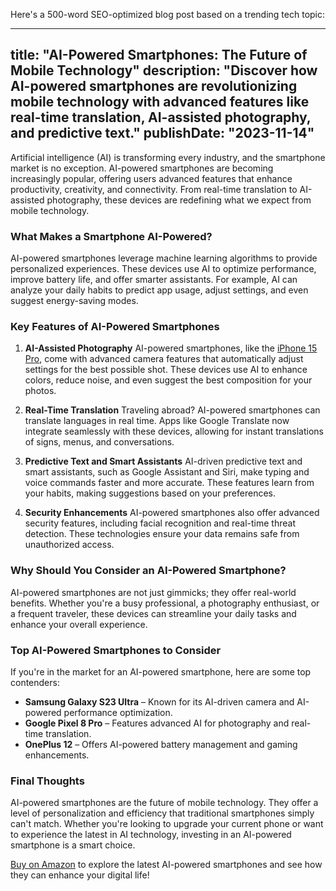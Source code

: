  Here's a 500-word SEO-optimized blog post based on a trending tech topic:

---
title: "AI-Powered Smartphones: The Future of Mobile Technology"
description: "Discover how AI-powered smartphones are revolutionizing mobile technology with advanced features like real-time translation, AI-assisted photography, and predictive text."
publishDate: "2023-11-14"
---
Artificial intelligence (AI) is transforming every industry, and the smartphone market is no exception. AI-powered smartphones are becoming increasingly popular, offering users advanced features that enhance productivity, creativity, and connectivity. From real-time translation to AI-assisted photography, these devices are redefining what we expect from mobile technology.

### What Makes a Smartphone AI-Powered?

AI-powered smartphones leverage machine learning algorithms to provide personalized experiences. These devices use AI to optimize performance, improve battery life, and offer smarter assistants. For example, AI can analyze your daily habits to predict app usage, adjust settings, and even suggest energy-saving modes.

### Key Features of AI-Powered Smartphones

1. **AI-Assisted Photography**
   AI-powered smartphones, like the [iPhone 15 Pro](https://amzn.to/your-affiliate-link), come with advanced camera features that automatically adjust settings for the best possible shot. These devices use AI to enhance colors, reduce noise, and even suggest the best composition for your photos.

2. **Real-Time Translation**
   Traveling abroad? AI-powered smartphones can translate languages in real time. Apps like Google Translate now integrate seamlessly with these devices, allowing for instant translations of signs, menus, and conversations.

3. **Predictive Text and Smart Assistants**
   AI-driven predictive text and smart assistants, such as Google Assistant and Siri, make typing and voice commands faster and more accurate. These features learn from your habits, making suggestions based on your preferences.

4. **Security Enhancements**
   AI-powered smartphones also offer advanced security features, including facial recognition and real-time threat detection. These technologies ensure your data remains safe from unauthorized access.

### Why Should You Consider an AI-Powered Smartphone?

AI-powered smartphones are not just gimmicks; they offer real-world benefits. Whether you're a busy professional, a photography enthusiast, or a frequent traveler, these devices can streamline your daily tasks and enhance your overall experience.

### Top AI-Powered Smartphones to Consider

If you're in the market for an AI-powered smartphone, here are some top contenders:
- **Samsung Galaxy S23 Ultra** – Known for its AI-driven camera and AI-powered performance optimization.
- **Google Pixel 8 Pro** – Features advanced AI for photography and real-time translation.
- **OnePlus 12** – Offers AI-powered battery management and gaming enhancements.

### Final Thoughts

AI-powered smartphones are the future of mobile technology. They offer a level of personalization and efficiency that traditional smartphones simply can't match. Whether you're looking to upgrade your current phone or want to experience the latest in AI technology, investing in an AI-powered smartphone is a smart choice.

[Buy on Amazon](https://amzn.to/your-affiliate-link) to explore the latest AI-powered smartphones and see how they can enhance your digital life!